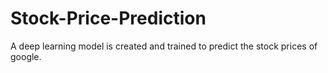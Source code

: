 # Stock-Price-Prediction
A deep learning model is created and trained to predict the stock prices of google.
